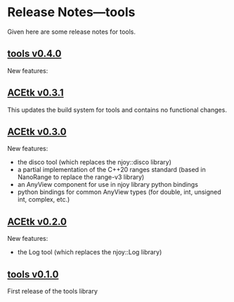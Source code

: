 # Release Notes&mdash;tools
Given here are some release notes for tools.

## [tools v0.4.0](https://github.com/njoy/tools/pull/xxx)
New features:

## [ACEtk v0.3.1](https://github.com/njoy/tools/pull/41)
This updates the build system for tools and contains no functional changes.

## [ACEtk v0.3.0](https://github.com/njoy/tools/pull/23)
New features:
  - the disco tool (which replaces the njoy::disco library)
  - a partial implementation of the C++20 ranges standard (based in NanoRange to replace the range-v3 library)
  - an AnyView component for use in njoy library python bindings
  - python bindings for common AnyView types (for double, int, unsigned int, complex, etc.)

## [ACEtk v0.2.0](https://github.com/njoy/tools/pull/4)
New features:
  - the Log tool (which replaces the njoy::Log library)

## [tools v0.1.0](https://github.com/njoy/tools/pull/1)
First release of the tools library